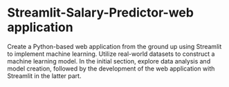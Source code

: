 # Streamlit-Salary-Predictor-web application

Create a Python-based web application from the ground up using Streamlit to implement machine learning. Utilize real-world datasets to construct a machine learning model. In the initial section, explore data analysis and model creation, followed by the development of the web application with Streamlit in the latter part.
